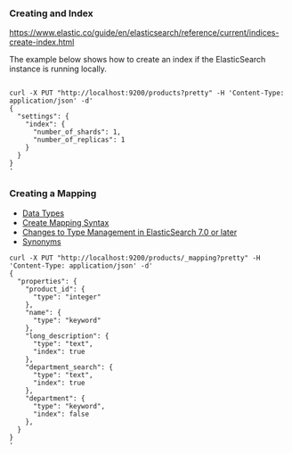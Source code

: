 
### Creating and Index


https://www.elastic.co/guide/en/elasticsearch/reference/current/indices-create-index.html

The example below shows how to create an index if the ElasticSearch instance is running locally.

```shell

curl -X PUT "http://localhost:9200/products?pretty" -H 'Content-Type: application/json' -d'
{
  "settings": {
    "index": {
      "number_of_shards": 1,  
      "number_of_replicas": 1 
    }
  }
}
'

```


### Creating a Mapping

- [Data Types](https://www.elastic.co/guide/en/elasticsearch/reference/current/mapping-types.html)
- [Create Mapping Syntax](https://www.elastic.co/guide/en/elasticsearch/reference/current/mapping.html)
- [Changes to Type Management in ElasticSearch 7.0 or later](https://www.elastic.co/guide/en/elasticsearch/reference/current/removal-of-types.html)
- [Synonyms](https://www.elastic.co/guide/en/elasticsearch/reference/current/analysis-synonym-tokenfilter.html)

```shell
curl -X PUT "http://localhost:9200/products/_mapping?pretty" -H 'Content-Type: application/json' -d'
{
  "properties": {
    "product_id": {
      "type": "integer"
    },
    "name": {
      "type": "keyword"
    },
    "long_description": {
      "type": "text",
      "index": true
    },
    "department_search": {
      "type": "text",
      "index": true
    },
    "department": {
      "type": "keyword",
      "index": false
    },
  }
}
'

```
